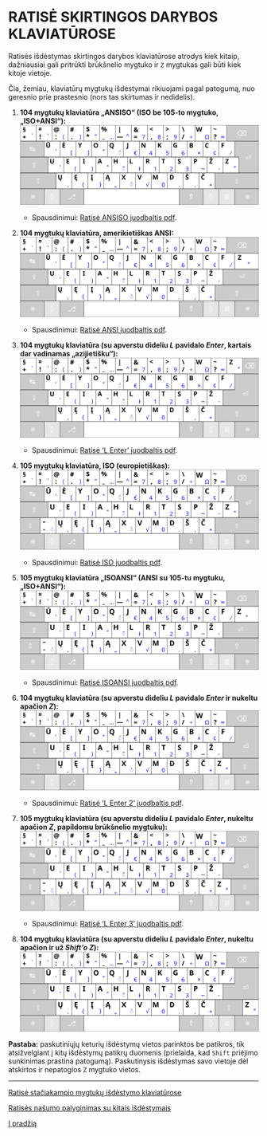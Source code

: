 
# RATISĖ SKIRTINGOS DARYBOS KLAVIATŪROSE

Ratisės išdėstymas skirtingos darybos klaviatūrose atrodys kiek kitaip, dažniausiai gali pritrūkti brūkšnelio mygtuko ir ```Z``` mygtukas gali būti kiek kitoje vietoje.

Čia, žemiau, klaviatūrų mygtukų išdėstymai rikiuojami pagal patogumą, nuo geresnio prie prastesnio (nors tas skirtumas ir nedidelis).


1. __104 mygtukų klaviatūra „ANSISO“ (ISO be 105-to mygtuko, „ISO+ANSI“):__
![104 mygtukų klaviatūra, ISO be 105-to mygtuko, ISO+ANSI, ANSISO](images/kb-lt-ratise-ansiso.svg)
    - Spausdinimui: [Ratisė ANSISO juodbaltis pdf](images/kb-lt-ratise-ansiso.pdf).
    
2. __104 mygtukų klaviatūra, amerikietiškas ANSI:__
![104 mygtukų klaviatūra, amerikietiškas ANSI](images/kb-lt-ratise-ansi.svg)
    - Spausdinimui: [Ratisė ANSI juodbaltis pdf](images/kb-lt-ratise-ansi.pdf).

3. __104 mygtukų klaviatūra (su apverstu dideliu _L_ pavidalo _Enter_, kartais dar vadinamas „azijietišku“):__
![104 mygtukų klaviatūra (su apverstu dideliu L pavidalo Enter)](images/kb-lt-ratise-l.svg)
    - Spausdinimui: [Ratisė ‘L Enter’ juodbaltis pdf](images/kb-lt-ratise-l.pdf).
    
4. __105 mygtukų klaviatūra, ISO (europietiškas):__
![105 mygtukų klaviatūra, europietiškas ISO](images/kb-lt-ratise-iso.svg)
    - Spausdinimui: [Ratisė ISO juodbaltis pdf](images/kb-lt-ratise-iso.pdf).
    
5. __105 mygtukų klaviatūra „ISOANSI“ (ANSI su 105-tu mygtuku, „ISO+ANSI“):__
![105 mygtukų klaviatūra, ANSI su 105-tu mygtuku, ISO+ANSI, ISOANSI](images/kb-lt-ratise-isoansi.svg)
    - Spausdinimui: [Ratisė ISOANSI juodbaltis pdf](images/kb-lt-ratise-isoansi.pdf).
    
6. __104 mygtukų klaviatūra (su apverstu dideliu _L_ pavidalo _Enter_ ir nukeltu apačion _Z_):__
![104 mygtukų klaviatūra (su apverstu dideliu L pavidalo Enter ir nukeltu apačion Z)](images/kb-lt-ratise-l2.svg)
    - Spausdinimui: [Ratisė ‘L Enter 2’ juodbaltis pdf](images/kb-lt-ratise-l2.pdf).
    
7. __105 mygtukų klaviatūra (su apverstu dideliu _L_ pavidalo _Enter_, nukeltu apačion _Z_, papildomu brūkšnelio mygtuku):__
![104 mygtukų klaviatūra (su apverstu dideliu L pavidalo Enter, nukeltu apačion Z, papildomu brūkšnelio mygtuku)](images/kb-lt-ratise-l3.svg)
    - Spausdinimui: [Ratisė ‘L Enter 3’ juodbaltis pdf](images/kb-lt-ratise-l3.pdf).
    
8. __104 mygtukų klaviatūra (su apverstu dideliu _L_ pavidalo _Enter_, nukeltu apačion ir už _Shift’o_ _Z_):__
![104 mygtukų klaviatūra (su apverstu dideliu L pavidalo Enter, nukeltu apačion ir už Shift’o Z)](images/kb-lt-ratise-l4.svg)
    
__Pastaba:__ paskutiniųjų keturių išdėstymų vietos parinktos be patikros, tik atsižvelgiant į kitų išdėstymų patikrų duomenis (prielaida, kad ```Shift``` priėjimo sunkinimas prastina patogumą). Paskutinysis išdėstymas savo vietoje dėl atskirtos ir nepatogios ```Z``` mygtuko vietos.

--------------------------------------------------------------------

[Ratisė stačiakampio mygtukų išdėstymo klaviatūrose](ratise-staciakampese-klaviaturose.md)

[Ratisės našumo palyginimas su kitais išdėstymais](lt-isdestymu-palyginimas.md)

[Į pradžią](../README.md)
